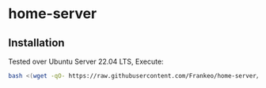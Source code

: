# home-server

## Installation
Tested over Ubuntu Server 22.04 LTS, Execute:

```bash
bash <(wget -qO- https://raw.githubusercontent.com/Frankeo/home-server/refs/heads/feature/testing-docker-compose/config.sh)
```
